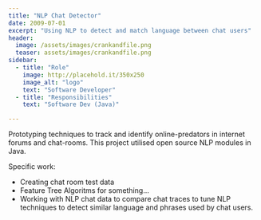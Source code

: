 ```yaml
---
title: "NLP Chat Detector"
date: 2009-07-01
excerpt: "Using NLP to detect and match language between chat users"
header:
  image: /assets/images/crankandfile.png
  teaser: assets/images/crankandfile.png
sidebar:
  - title: "Role"
    image: http://placehold.it/350x250
    image_alt: "logo"
    text: "Software Developer"
  - title: "Responsibilities"
    text: "Software Dev (Java)"

---   
```


Prototyping techniques to track and identify online-predators in internet forums and chat-rooms. This project utilised open source NLP modules in Java.

Specific work:
- Creating chat room test data
- Feature Tree Algoritms for something... 
- Working with NLP chat data to compare chat traces to tune NLP techniques to detect similar language and phrases used by chat users.



